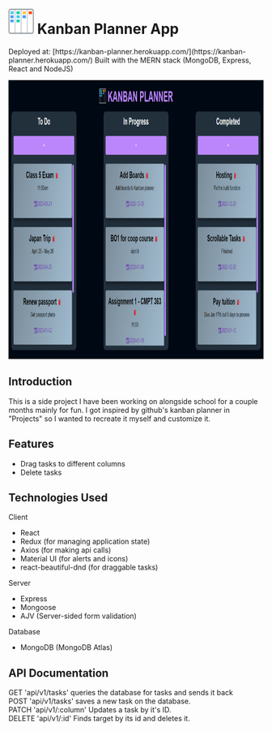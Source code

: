<h1><img src="./frontend/public/images/kanban.png" alt="logo" height="50px" width="50px" /> Kanban Planner App</h1>
Deployed at: [https://kanban-planner.herokuapp.com/](https://kanban-planner.herokuapp.com/)
Built with the MERN stack (MongoDB, Express, React and NodeJS)

<p align: "centre">
    <img src="./frontend/public/images/UI.PNG" alt="logo" height="550px" width="850px"/>
</p>

<h2>Introduction</h2>
<p>
    This is a side project I have been working on alongside school for a couple months mainly for fun. I got inspired by github's kanban planner in "Projects" so I wanted to recreate it myself and customize it. 
</p>

<h2>Features</h2>
<ul>
    <li>Drag tasks to different columns</li>
    <li>Delete tasks</li>
</ul>

<h2>Technologies Used</h2>
<p>Client</p>
<ul>
    <li>React</li>
    <li>Redux (for managing application state)</li>
    <li>Axios (for making api calls)</li>
    <li>Material UI (for alerts and icons)</li>
    <li>react-beautiful-dnd (for draggable tasks)</li>
</ul>
<p>Server</p>
<ul>
    <li>Express</li>
    <li>Mongoose</li>
    <li>AJV (Server-sided form validation)</li>
</ul>
<p>Database</p>
<ul>
    <li>MongoDB (MongoDB Atlas)</li>
</ul>

<h2>API Documentation</h2>
<p>
    GET 'api/v1/tasks' queries the database for tasks and sends it back <br>
    POST 'api/v1/tasks' saves a new task on the database.<br>
    PATCH 'api/v1/:column' Updates a task by it's ID.<br>
    DELETE 'api/v1/:id' Finds target by its id and deletes it. <br>

</p>
